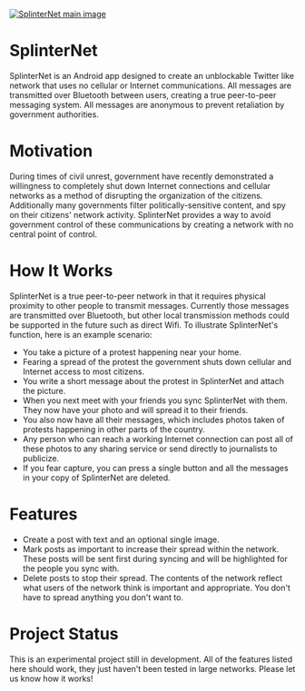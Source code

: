<a href="https://github.com/megamattron/SplinterNet/raw/master/other/splinterNet-infosheet.png">![SplinterNet main image](https://github.com/megamattron/SplinterNet/raw/master/other/splinterNet-infosheet-small.png)</a>

SplinterNet
===

SplinterNet is an Android app designed to create an unblockable Twitter like network that uses no cellular or Internet communications. All messages are transmitted over Bluetooth between users, creating a true peer-to-peer messaging system. All messages are anonymous to prevent retaliation by government authorities.

Motivation
===

During times of civil unrest, government have recently demonstrated a willingness to completely shut down Internet connections and cellular networks as a method of disrupting the organization of the citizens. Additionally many governments filter politically-sensitive content, and spy on their citizens' network activity. SplinterNet provides a way to avoid government control of these communications by creating a network with no central point of control.

How It Works
===

SplinterNet is a true peer-to-peer network in that it requires physical proximity to other people to transmit messages. Currently those messages are transmitted over Bluetooth, but other local transmission methods could be supported in the future such as direct Wifi. To illustrate SplinterNet's function, here is an example scenario:

* You take a picture of a protest happening near your home.
* Fearing a spread of the protest the government shuts down cellular and Internet access to most citizens.
* You write a short message about the protest in SplinterNet and attach the picture.
* When you next meet with your friends you sync SplinterNet with them. They now have your photo and will spread it to their friends.
* You also now have all their messages, which includes photos taken of protests happening in other parts of the country.
* Any person who can reach a working Internet connection can post all of these photos to any sharing service or send directly to journalists to publicize.
* If you fear capture, you can press a single button and all the messages in your copy of SplinterNet are deleted.

Features
===

* Create a post with text and an optional single image.
* Mark posts as important to increase their spread within the network. These posts will be sent first during syncing and will be highlighted for the people you sync with.
* Delete posts to stop their spread. The contents of the network reflect what users of the network think is important and appropriate. You don't have to spread anything you don't want to.

Project Status
===

This is an experimental project still in development. All of the features listed here should work, they just haven't been tested in large networks. Please let us know how it works!